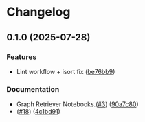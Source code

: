# Changelog

## 0.1.0 (2025-07-28)


### Features

* Lint workflow + isort fix ([be76bb9](https://github.com/googleapis/llama-index-spanner-python/commit/be76bb944bb5c926720d6c611a68503c392374b4))

### Documentation

* Graph Retriever Notebooks.([#3](https://github.com/googleapis/llama-index-spanner-python/pull/3)) ([90a7c80](https://github.com/googleapis/llama-index-spanner-python/pull/3/commits/90a7c8013149f2775f8cd2d0c541297dbdb5250e))
* ([#18](https://github.com/googleapis/langchain-google-spanner-python/issues/18)) ([4c1bd91](https://github.com/googleapis/langchain-google-spanner-python/commit/4c1bd917db03408058dd5169a8047990590cf43b))
